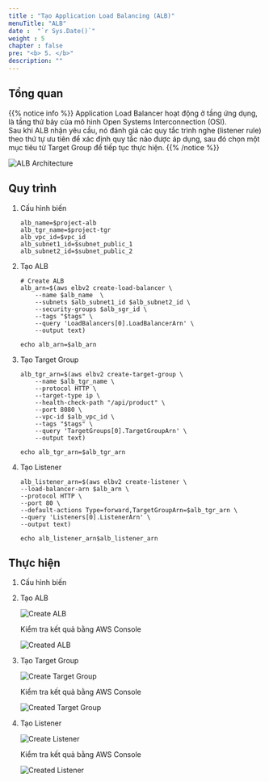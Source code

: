 ```yaml
---
title : "Tạo Application Load Balancing (ALB)"
menuTitle: "ALB"
date :  "`r Sys.Date()`" 
weight : 5
chapter : false
pre: "<b> 5. </b>"
description: ""
---
```


## Tổng quan

{{% notice info %}}
Application Load Balancer hoạt động ở tầng ứng dụng, là tầng thứ bảy của mô hình Open Systems Interconnection (OSI).   
Sau khi ALB nhận yêu cầu, nó đánh giá các quy tắc trình nghe (listener rule) theo thứ tự ưu tiên để xác định quy tắc nào được áp dụng, sau đó chọn một mục tiêu từ Target Group để tiếp tục thực hiện.
{{% /notice %}}

![ALB Architecture](/images/5-alb/introduce.png)

## Quy trình

1. Cấu hình biến

    ```shell
    alb_name=$project-alb
    alb_tgr_name=$project-tgr
    alb_vpc_id=$vpc_id
    alb_subnet1_id=$subnet_public_1
    alb_subnet2_id=$subnet_public_2
    ```

2. Tạo ALB

    ```shell
    # Create ALB
    alb_arn=$(aws elbv2 create-load-balancer \
        --name $alb_name  \
        --subnets $alb_subnet1_id $alb_subnet2_id \
        --security-groups $alb_sgr_id \
        --tags "$tags" \
        --query 'LoadBalancers[0].LoadBalancerArn' \
        --output text)

    echo alb_arn=$alb_arn
    ```

3. Tạo Target Group

    ```shell
    alb_tgr_arn=$(aws elbv2 create-target-group \
        --name $alb_tgr_name \
        --protocol HTTP \
        --target-type ip \
        --health-check-path "/api/product" \
        --port 8080 \
        --vpc-id $alb_vpc_id \
        --tags "$tags" \
        --query 'TargetGroups[0].TargetGroupArn' \
        --output text)
    
    echo alb_tgr_arn=$alb_tgr_arn
    ```

4. Tạo Listener

    ```shell
    alb_listener_arn=$(aws elbv2 create-listener \
    --load-balancer-arn $alb_arn \
    --protocol HTTP \
    --port 80 \
    --default-actions Type=forward,TargetGroupArn=$alb_tgr_arn \
    --query 'Listeners[0].ListenerArn' \
    --output text)

    echo alb_listener_arn$alb_listener_arn
    ```

## Thực hiện

1. Cấu hình biến

2. Tạo ALB

    ![Create ALB](/images/5-alb/5.1.png)

    Kiểm tra kết quả bằng AWS Console

    ![Created ALB](/images/5-alb/5.2.png)

3. Tạo Target Group

    ![Create Target Group](/images/5-alb/5.3.png)

    Kiểm tra kết quả bằng AWS Console

    ![Created Target Group](/images/5-alb/5.4.png)

4. Tạo Listener

   ![Create Listener](/images/5-alb/5.5.png)

    Kiểm tra kết quả bằng AWS Console

    ![Created Listener](/images/5-alb/5.6.png)
